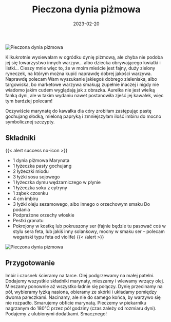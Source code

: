 ﻿---
title: "Pieczona dynia piżmowa"
date: 2023-02-20
gallery:
- /img/Pieczona-dynia-pizmowa/Pieczona-dynia-pizmowa-1.JPG 
- /img/Pieczona-dynia-pizmowa/Pieczona-dynia-pizmowa-2.JPG 
- /img/Pieczona-dynia-pizmowa/Pieczona-dynia-pizmowa-3.JPG 
- /img/Pieczona-dynia-pizmowa/Pieczona-dynia-pizmowa-4.JPG 
- /img/Pieczona-dynia-pizmowa/Pieczona-dynia-pizmowa-5.JPG 
categories:
- dania główne
tags:
- dynia piżmowa
- wegańskie
- wegetariańskie
- kuchnie świata
thumbnailImagePosition: "top"
---
![Pieczona dynia piżmowa](/img/Pieczona-dynia-pizmowa/Pieczona-dynia-pizmowa-5.JPG)

Kilkukrotnie wysiewałam w ogródku dynię piżmową, ale chyba nie podoba jej się towarzystwo innych warzyw… albo dziecka obrywającego kwiatki i listki… Cieszy mnie więc to, że w moim mieście jest fajny, duży zielony ryneczek, na którym można kupić naprawdę dobrej jakości warzywa. Naprawdę polecam Wam wyszukanie jakiegoś dobrego zieleniaka, albo targowiska, bo marketowe warzywa smakują zupełnie inaczej i nigdy nie wiadomo jakim cudem wyglądają jak z obrazka. Aurelka nie jest wielką fanką dyni, ale w takim wydaniu nawet postanowiła zjeść jej kawałek, więc tym bardziej polecam! 
<!--more-->
Oczywiście marynatę do kawałka dla córy zrobiłam zastępując pastę gochujang słodką, mieloną papryką i zmniejszyłam ilość imbiru do mocno symbolicznej szczypty.
## Składniki
{{< alert success no-icon >}}
- 1 dynia piżmowa
Marynata
- 1 łyżeczka pasty gochujang
- 2 łyżeczki miodu
- 3 łyżki sosu sojowego
- 1 łyżeczka dymu wędzarniczego w płynie
- 1 łyżeczka soku z cytryny
- 1 ząbek czosnku
- 4 cm imbiru
- 3 łyżki oleju sezamowego, albo innego o orzechowym smaku 
Do podania
- Podprażone orzechy włoskie
- Pestki granatu
- Pokrojony w kostkę lub pokruszony ser (fajnie będzie tu pasować coś w stylu sera feta, lub jakiś inny solankowy, mocny w smaku ser – polecam wegański typu feta od violife)
{{< /alert >}}

![Pieczona dynia piżmowa](/img/Pieczona-dynia-pizmowa/Pieczona-dynia-pizmowa-1.JPG)
## Przygotowanie
Imbir i czosnek ścieramy na tarce.
Olej podgrzewamy na małej patelni.
Dodajemy wszystkie składniki marynaty, mieszamy i wlewamy wrzący olej. Mieszamy ponownie aż wszystko ładnie się połączy.
Dynię przecinamy na pół, wybieramy łyżką nasiona, obieramy ze skórki i układamy pomiędzy dwoma pałeczkami. Nacinamy, ale nie do samego końca, by warzywo się nie rozpadło. Smarujemy obficie marynatą. Pieczemy w piekarniku nagrzanym do 180°C przez pół godziny (czas zależy od rozmiaru dyni).
Podajemy z ulubionymi dodatkami. Smacznego!